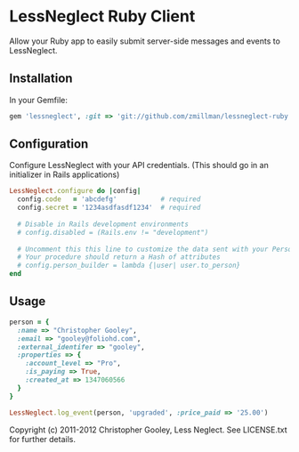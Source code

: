 LessNeglect Ruby Client
===
Allow your Ruby app to easily submit server-side messages and events to LessNeglect.

Installation
---

In your Gemfile:

```ruby
gem 'lessneglect', :git => 'git://github.com/zmillman/lessneglect-ruby.git'
```

Configuration
---

Configure LessNeglect with your API credentials. (This should go in an initializer in Rails applications)

```ruby
LessNeglect.configure do |config|
  config.code   = 'abcdefg'           # required
  config.secret = '1234asdfasdf1234'  # required
  
  # Disable in Rails development environments
  # config.disabled = (Rails.env != "development")
  
  # Uncomment this this line to customize the data sent with your Person objects.
  # Your procedure should return a Hash of attributes
  # config.person_builder = lambda {|user| user.to_person}
end
```

Usage
---

```ruby
person = {
  :name => "Christopher Gooley",
  :email => "gooley@foliohd.com",
  :external_identifer => "gooley",
  :properties => {
    :account_level => "Pro",
    :is_paying => True,
    :created_at => 1347060566
  }
}

LessNeglect.log_event(person, 'upgraded', :price_paid => '25.00')
```

Copyright (c) 2011-2012 Christopher Gooley, Less Neglect. See LICENSE.txt for further details.